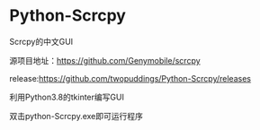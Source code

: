# Python-Scrcpy
 Scrcpy的中文GUI

源项目地址：https://github.com/Genymobile/scrcpy

release:https://github.com/twopuddings/Python-Scrcpy/releases

利用Python3.8的tkinter编写GUI

双击python-Scrcpy.exe即可运行程序
